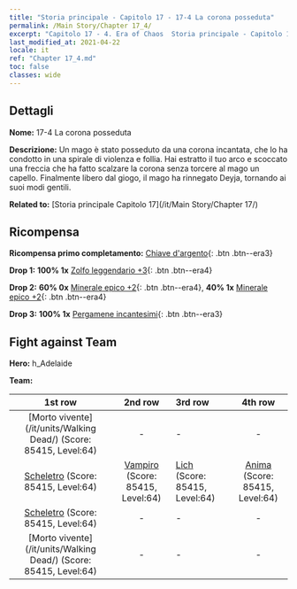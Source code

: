 ```yaml
---
title: "Storia principale - Capitolo 17 - 17-4 La corona posseduta"
permalink: /Main Story/Chapter 17_4/
excerpt: "Capitolo 17 - 4. Era of Chaos  Storia principale - Capitolo 17_4. 17-4 La corona posseduta"
last_modified_at: 2021-04-22
locale: it
ref: "Chapter 17_4.md"
toc: false
classes: wide
---
```


## Dettagli

 **Nome:** 17-4 La corona posseduta

 **Descrizione:** Un mago è stato posseduto da una corona incantata, che lo ha condotto in una spirale di violenza e follia. Hai estratto il tuo arco e scoccato una freccia che ha fatto scalzare la corona senza torcere al mago un capello. Finalmente libero dal giogo, il mago ha rinnegato Deyja, tornando ai suoi modi gentili.

 **Related to:** [Storia principale Capitolo 17](/it/Main Story/Chapter 17/)

## Ricompensa

 **Ricompensa primo completamento:** [Chiave d'argento](/ItemsIT/con_693/){: .btn .btn--era3}

 **Drop 1:** **100% 1x** [Zolfo leggendario +3](/ItemsIT/mat_57/){: .btn .btn--era4}

 **Drop 2:** **60% 0x** [Minerale epico +2](/ItemsIT/mat_47/){: .btn .btn--era4}, **40% 1x** [Minerale epico +2](/ItemsIT/mat_47/){: .btn .btn--era4}

 **Drop 3:** **100% 1x** [Pergamene incantesimi](/ItemsIT/con_694/){: .btn .btn--era3}


## Fight against Team
 **Hero:** h_Adelaide

 **Team:**


  | 1st row | 2nd row | 3rd row | 4th row |
  |:----:|:----:|:----|:----:|
  | [Morto vivente](/it/units/Walking Dead/) (Score: 85415, Level:64)  | - | - | - |
  | [Scheletro](/it/units/Skeleton/) (Score: 85415, Level:64)  | [Vampiro](/it/units/Vampire/) (Score: 85415, Level:64)  | [Lich](/it/units/Lich/) (Score: 85415, Level:64)  | [Anima](/it/units/Wight/) (Score: 85415, Level:64)  |
  | [Scheletro](/it/units/Skeleton/) (Score: 85415, Level:64)  | - | - | - |
  | [Morto vivente](/it/units/Walking Dead/) (Score: 85415, Level:64)  | - | - | - |


